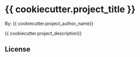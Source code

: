 # {{ cookiecutter.project_title }}

By: {{ cookiecutter.project_author_name}}

{{ cookiecutter.project_description}}

## License
